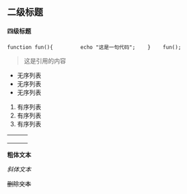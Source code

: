 ## 二级标题

#### 四级标题

`function fun(){         echo "这是一句代码";    }    fun();`

> 这是引用的内容

- 无序列表
- 无序列表
- 无序列表

1. 有序列表
2. 有序列表
3. 有序列表

|      |      |      |
| ---- | ---- | ---- |
|      |      |      |
|      |      |      |
|      |      |      |



**粗体文本**

*斜体文本*

~~删除文本~~

